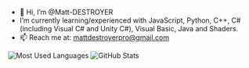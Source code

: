 - 👋 Hi, I’m @Matt-DESTROYER
- I’m currently learning/experienced with JavaScript, Python, C++, C# (including Visual C# and Unity C#), Visual Basic, Java and Shaders.
- 📫 Reach me at: mattdestroyerpro@gmail.com

![Most Used Languages](https://github-readme-stats.vercel.app/api/top-langs/?username=Matt-DESTROYER&count=5)
![GitHub Stats](https://github-readme-stats.vercel.app/api?username=Matt-DESTROYER&show_icons=true&count_private=true)
